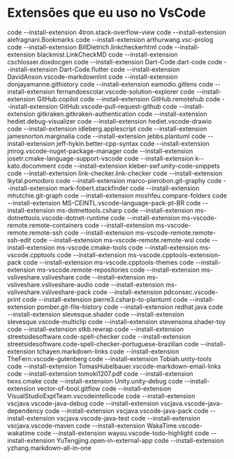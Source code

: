 # Extensões que eu uso no VsCode

code --install-extension 4tron.stack-overflow-view
code --install-extension alefragnani.Bookmarks
code --install-extension arthurwang.vsc-prolog
code --install-extension BillDietrich.linkcheckerhtml
code --install-extension blackmist.LinkCheckMD
code --install-extension cschlosser.doxdocgen
code --install-extension Dart-Code.dart-code
code --install-extension Dart-Code.flutter
code --install-extension DavidAnson.vscode-markdownlint
code --install-extension donjayamanne.githistory
code --install-extension eamodio.gitlens
code --install-extension fernandoescolar.vscode-solution-explorer
code --install-extension GitHub.copilot
code --install-extension GitHub.remotehub
code --install-extension GitHub.vscode-pull-request-github
code --install-extension gitkraken.gitkraken-authentication
code --install-extension hediet.debug-visualizer
code --install-extension hediet.vscode-drawio
code --install-extension idleberg.applescript
code --install-extension jamesnorton.marginalia
code --install-extension jebbs.plantuml
code --install-extension jeff-hykin.better-cpp-syntax
code --install-extension jmrog.vscode-nuget-package-manager
code --install-extension josetr.cmake-language-support-vscode
code --install-extension k--kato.docomment
code --install-extension kleber-swf.unity-code-snippets
code --install-extension link-checker.link-checker
code --install-extension lkytal.pomodoro
code --install-extension marco-pierobon.git-graphy
code --install-extension mark-fobert.stackfinder
code --install-extension mhutchie.git-graph
code --install-extension moshfeu.compare-folders
code --install-extension MS-CEINTL.vscode-language-pack-pt-BR
code --install-extension ms-dotnettools.csharp
code --install-extension ms-dotnettools.vscode-dotnet-runtime
code --install-extension ms-vscode-remote.remote-containers
code --install-extension ms-vscode-remote.remote-ssh
code --install-extension ms-vscode-remote.remote-ssh-edit
code --install-extension ms-vscode-remote.remote-wsl
code --install-extension ms-vscode.cmake-tools
code --install-extension ms-vscode.cpptools
code --install-extension ms-vscode.cpptools-extension-pack
code --install-extension ms-vscode.cpptools-themes
code --install-extension ms-vscode.remote-repositories
code --install-extension ms-vsliveshare.vsliveshare
code --install-extension ms-vsliveshare.vsliveshare-audio
code --install-extension ms-vsliveshare.vsliveshare-pack
code --install-extension pdconsec.vscode-print
code --install-extension pierre3.csharp-to-plantuml
code --install-extension pomber.git-file-history
code --install-extension redhat.java
code --install-extension slevesque.shader
code --install-extension slevesque.vscode-multiclip
code --install-extension stevensona.shader-toy
code --install-extension stkb.rewrap
code --install-extension streetsidesoftware.code-spell-checker
code --install-extension streetsidesoftware.code-spell-checker-portuguese-brazilian
code --install-extension tchayen.markdown-links
code --install-extension TheFern.vscode-gutenberg
code --install-extension Tobiah.unity-tools
code --install-extension TomasHubelbauer.vscode-markdown-email-links
code --install-extension tomoki1207.pdf
code --install-extension twxs.cmake
code --install-extension Unity.unity-debug
code --install-extension vector-of-bool.gitflow
code --install-extension VisualStudioExptTeam.vscodeintellicode
code --install-extension vscjava.vscode-java-debug
code --install-extension vscjava.vscode-java-dependency
code --install-extension vscjava.vscode-java-pack
code --install-extension vscjava.vscode-java-test
code --install-extension vscjava.vscode-maven
code --install-extension WakaTime.vscode-wakatime
code --install-extension wayou.vscode-todo-highlight
code --install-extension YuTengjing.open-in-external-app
code --install-extension yzhang.markdown-all-in-one